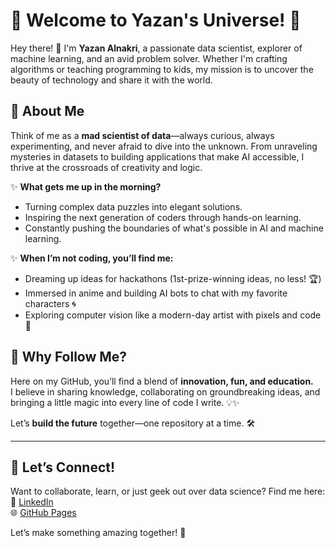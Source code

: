 # 🌟 Welcome to Yazan's Universe! 🚀

Hey there! 👋 I'm **Yazan Alnakri**, a passionate data scientist, explorer of machine learning, and an avid problem solver. Whether I'm crafting algorithms or teaching programming to kids, my mission is to uncover the beauty of technology and share it with the world.

## 🧠 About Me
Think of me as a **mad scientist of data**—always curious, always experimenting, and never afraid to dive into the unknown. From unraveling mysteries in datasets to building applications that make AI accessible, I thrive at the crossroads of creativity and logic.

✨ **What gets me up in the morning?**  
- Turning complex data puzzles into elegant solutions.  
- Inspiring the next generation of coders through hands-on learning.  
- Constantly pushing the boundaries of what's possible in AI and machine learning.

✨ **When I’m not coding, you’ll find me:**  
- Dreaming up ideas for hackathons (1st-prize-winning ideas, no less! 🏆)  
- Immersed in anime and building AI bots to chat with my favorite characters 🌀  
- Exploring computer vision like a modern-day artist with pixels and code 🎨

## 🚀 Why Follow Me?

Here on my GitHub, you’ll find a blend of **innovation, fun, and education.**  
I believe in sharing knowledge, collaborating on groundbreaking ideas, and bringing a little magic into every line of code I write. 💡✨

Let’s **build the future** together—one repository at a time. 🛠️

---

## 🎉 Let’s Connect!

Want to collaborate, learn, or just geek out over data science? Find me here:  
💼 [LinkedIn](https://www.linkedin.com/in/yazan-alnakri-516538257/)  
🌐 [GitHub Pages](https://github.com/Yazangthb)  

Let’s make something amazing together! 💫
